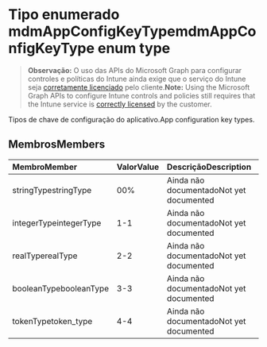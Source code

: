 # <a name="mdmappconfigkeytype-enum-type"></a><span data-ttu-id="866f2-101">Tipo enumerado mdmAppConfigKeyType</span><span class="sxs-lookup"><span data-stu-id="866f2-101">mdmAppConfigKeyType enum type</span></span>

> <span data-ttu-id="866f2-102">**Observação:** O uso das APIs do Microsoft Graph para configurar controles e políticas do Intune ainda exige que o serviço do Intune seja [corretamente licenciado](https://go.microsoft.com/fwlink/?linkid=839381) pelo cliente.</span><span class="sxs-lookup"><span data-stu-id="866f2-102">**Note:** Using the Microsoft Graph APIs to configure Intune controls and policies still requires that the Intune service is [correctly licensed](https://go.microsoft.com/fwlink/?linkid=839381) by the customer.</span></span>

<span data-ttu-id="866f2-103">Tipos de chave de configuração do aplicativo.</span><span class="sxs-lookup"><span data-stu-id="866f2-103">App configuration key types.</span></span>
## <a name="members"></a><span data-ttu-id="866f2-104">Membros</span><span class="sxs-lookup"><span data-stu-id="866f2-104">Members</span></span>
|<span data-ttu-id="866f2-105">Membro</span><span class="sxs-lookup"><span data-stu-id="866f2-105">Member</span></span>|<span data-ttu-id="866f2-106">Valor</span><span class="sxs-lookup"><span data-stu-id="866f2-106">Value</span></span>|<span data-ttu-id="866f2-107">Descrição</span><span class="sxs-lookup"><span data-stu-id="866f2-107">Description</span></span>|
|:---|:---|:---|
|<span data-ttu-id="866f2-108">stringType</span><span class="sxs-lookup"><span data-stu-id="866f2-108">stringType</span></span>|<span data-ttu-id="866f2-109">0</span><span class="sxs-lookup"><span data-stu-id="866f2-109">0%</span></span>|<span data-ttu-id="866f2-110">Ainda não documentado</span><span class="sxs-lookup"><span data-stu-id="866f2-110">Not yet documented</span></span>|
|<span data-ttu-id="866f2-111">integerType</span><span class="sxs-lookup"><span data-stu-id="866f2-111">integerType</span></span>|<span data-ttu-id="866f2-112">1</span><span class="sxs-lookup"><span data-stu-id="866f2-112">-1</span></span>|<span data-ttu-id="866f2-113">Ainda não documentado</span><span class="sxs-lookup"><span data-stu-id="866f2-113">Not yet documented</span></span>|
|<span data-ttu-id="866f2-114">realType</span><span class="sxs-lookup"><span data-stu-id="866f2-114">realType</span></span>|<span data-ttu-id="866f2-115">2</span><span class="sxs-lookup"><span data-stu-id="866f2-115">-2</span></span>|<span data-ttu-id="866f2-116">Ainda não documentado</span><span class="sxs-lookup"><span data-stu-id="866f2-116">Not yet documented</span></span>|
|<span data-ttu-id="866f2-117">booleanType</span><span class="sxs-lookup"><span data-stu-id="866f2-117">booleanType</span></span>|<span data-ttu-id="866f2-118">3</span><span class="sxs-lookup"><span data-stu-id="866f2-118">-3</span></span>|<span data-ttu-id="866f2-119">Ainda não documentado</span><span class="sxs-lookup"><span data-stu-id="866f2-119">Not yet documented</span></span>|
|<span data-ttu-id="866f2-120">tokenType</span><span class="sxs-lookup"><span data-stu-id="866f2-120">token_type</span></span>|<span data-ttu-id="866f2-121">4</span><span class="sxs-lookup"><span data-stu-id="866f2-121">-4</span></span>|<span data-ttu-id="866f2-122">Ainda não documentado</span><span class="sxs-lookup"><span data-stu-id="866f2-122">Not yet documented</span></span>|








